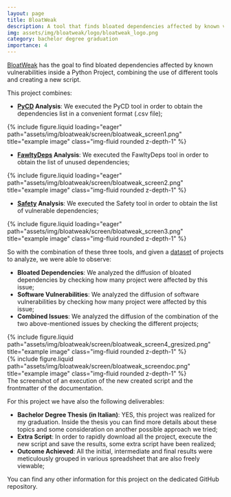 ```yaml
---
layout: page
title: BloatWeak
description: A tool that finds bloated dependencies affected by known vulnerabilities in Python projects.
img: assets/img/bloatweak/logo/bloatweak_logo.png
category: bachelor degree graduation
importance: 4
---
```


<a href="https://github.com/Tensa53/BloatWeak">BloatWeak</a> has the goal to find bloated dependencies affected by known vulnerabilities inside a Python Project, combining the use of different tools and creating a new script.

This project combines:

- **<a href="https://github.com/NJUJisq/DS_Python">PyCD</a> Analysis**: We executed the PyCD tool in order to obtain the dependencies list in a convenient format (.csv file); 

<div class="row">
    <div class="col-sm mt-3 mt-md-0">
        {% include figure.liquid loading="eager" path="assets/img/bloatweak/screen/bloatweak_screen1.png" title="example image" class="img-fluid rounded z-depth-1" %}
    </div>
</div>

- **<a href="https://github.com/tweag/FawltyDeps">FawltyDeps</a> Analysis**: We executed the FawltyDeps tool in order to obtain the list of unused dependencies;

<div class="row">
    <div class="col-sm mt-3 mt-md-0">
        {% include figure.liquid loading="eager" path="assets/img/bloatweak/screen/bloatweak_screen2.png" title="example image" class="img-fluid rounded z-depth-1" %}
    </div>
</div>

- **<a href="https://github.com/pyupio/safety/">Safety</a> Analysis**: We executed the Safety tool in order to obtain the list of vulnerable dependencies;

<div class="row">
    <div class="col-sm mt-3 mt-md-0">
        {% include figure.liquid loading="eager" path="assets/img/bloatweak/screen/bloatweak_screen3.png" title="example image" class="img-fluid rounded z-depth-1" %}
    </div>
</div>

So with the combination of these three tools, and given a <a href="https://github.com/soarsmu/NICHE">dataset</a> of projects to analyze, we were able to observe:
- **Bloated Dependencies**: We analyzed the diffusion of bloated dependencies by checking how many project were affected by this issue;
- **Software Vulnerabilities**: We analyzed the diffusion of software vulnerabilities by checking how many project were affected by this issue;
- **Combined Issues**: We analyzed the diffusion of the combination of the two above-mentioned issues by checking the different projects;

<div class="row justify-content-sm-center">
    <div class="col-sm-8 mt-3 mt-md-0">
        {% include figure.liquid path="assets/img/bloatweak/screen/bloatweak_screen4_gresized.png" title="example image" class="img-fluid rounded z-depth-1" %}
    </div>
    <div class="col-sm-4 mt-3 mt-md-0">
        {% include figure.liquid path="assets/img/bloatweak/screen/bloatweak_screendoc.png" title="example image" class="img-fluid rounded z-depth-1" %}
    </div>
</div>
<div class="caption">
    The screenshot of an execution of the new created script and the frontmatter of the documentation.
</div>

For this project we have also the following deliverables:
- **Bachelor Degree Thesis (in Italian)**: YES, this project was realized for my graduation. Inside the thesis you can find more details about these topics and some consideration on another possible approach we tried;
- **Extra Script**: In order to rapidly download all the project, execute the new script and save the results, some extra script have been realized;
- **Outcome Achieved**: All the initial, intermediate and final results were meticulously grouped in various spreadsheet that are also freely viewable;

You can find any other information for this project on the dedicated GitHub repository.

